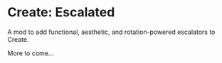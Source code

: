 # Create: Escalated

A mod to add functional, aesthetic, and rotation-powered escalators to Create.

More to come...
